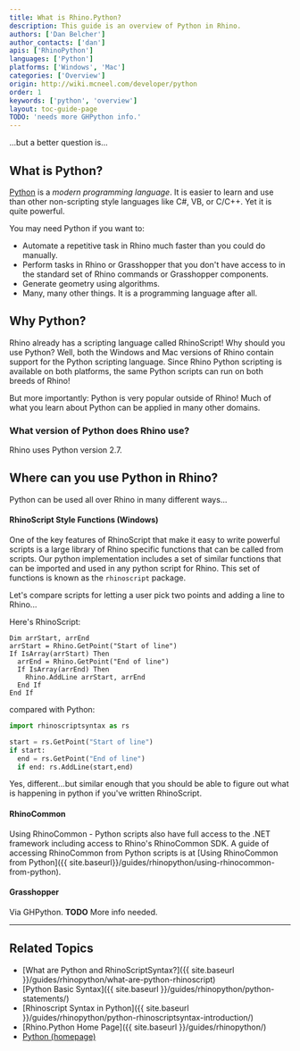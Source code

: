 ```yaml
---
title: What is Rhino.Python?
description: This guide is an overview of Python in Rhino.
authors: ['Dan Belcher']
author_contacts: ['dan']
apis: ['RhinoPython']
languages: ['Python']
platforms: ['Windows', 'Mac']
categories: ['Overview']
origin: http://wiki.mcneel.com/developer/python
order: 1
keywords: ['python', 'overview']
layout: toc-guide-page
TODO: 'needs more GHPython info.'
---
```



...but a better question is...

## What is Python?

[Python](https://www.python.org/) is a *modern programming language*.  It is easier to learn and use than other non-scripting style languages like C#, VB, or C/C++.  Yet it is quite powerful.

You may need Python if you want to:

- Automate a repetitive task in Rhino much faster than you could do manually.
- Perform tasks in Rhino or Grasshopper that you don't have access to in the standard set of Rhino commands or Grasshopper components.
- Generate geometry using algorithms.
- Many, many other things.  It is a programming language after all.

## Why Python?

Rhino already has a scripting language called RhinoScript!  Why should you use Python?  Well, both the Windows and Mac versions of Rhino contain support for the Python scripting language.  Since Rhino Python scripting is available on both platforms, the same Python scripts can run on both breeds of Rhino!

But more importantly: Python is very popular outside of Rhino!  Much of what you learn about Python can be applied in many other domains.

### What version of Python does Rhino use?

Rhino uses Python version 2.7.

## Where can you use Python in Rhino?

Python can be used all over Rhino in many different ways...

#### RhinoScript Style Functions (Windows)

One of the key features of RhinoScript that make it easy to write powerful scripts is a large library of Rhino specific functions that can be called from scripts.  Our python implementation includes a set of similar functions that can be imported and used in any python script for Rhino.  This set of functions is known as the `rhinoscript` package.

Let's compare scripts for letting a user pick two points and adding a line to Rhino...

Here's RhinoScript:

```vbnet
Dim arrStart, arrEnd
arrStart = Rhino.GetPoint("Start of line")
If IsArray(arrStart) Then
  arrEnd = Rhino.GetPoint("End of line")
  If IsArray(arrEnd) Then
    Rhino.AddLine arrStart, arrEnd
  End If
End If
```

compared with Python:

```py
import rhinoscriptsyntax as rs

start = rs.GetPoint("Start of line")
if start:
  end = rs.GetPoint("End of line")
  if end: rs.AddLine(start,end)
```

Yes, different...but similar enough that you should be able to figure out what is happening in python if you've written RhinoScript.

#### RhinoCommon

Using RhinoCommon - Python scripts also have full access to the .NET framework including access to Rhino's RhinoCommon SDK.  A guide of accessing RhinoCommon from Python scripts is at [Using RhinoCommon from Python]({{ site.baseurl}}/guides/rhinopython/using-rhinocommon-from-python).

#### Grasshopper

Via GHPython.  **TODO** More info needed.


---

## Related Topics

- [What are Python and RhinoScriptSyntax?]({{ site.baseurl }}/guides/rhinopython/what-are-python-rhinoscript)
- [Python Basic Syntax]({{ site.baseurl }}/guides/rhinopython/python-statements/)
- [Rhinoscript Syntax in Python]({{ site.baseurl }}/guides/rhinopython/python-rhinoscriptsyntax-introduction/)
- [Rhino.Python Home Page]({{ site.baseurl }}/guides/rhinopython/)
- [Python (homepage)](https://www.python.org/)

